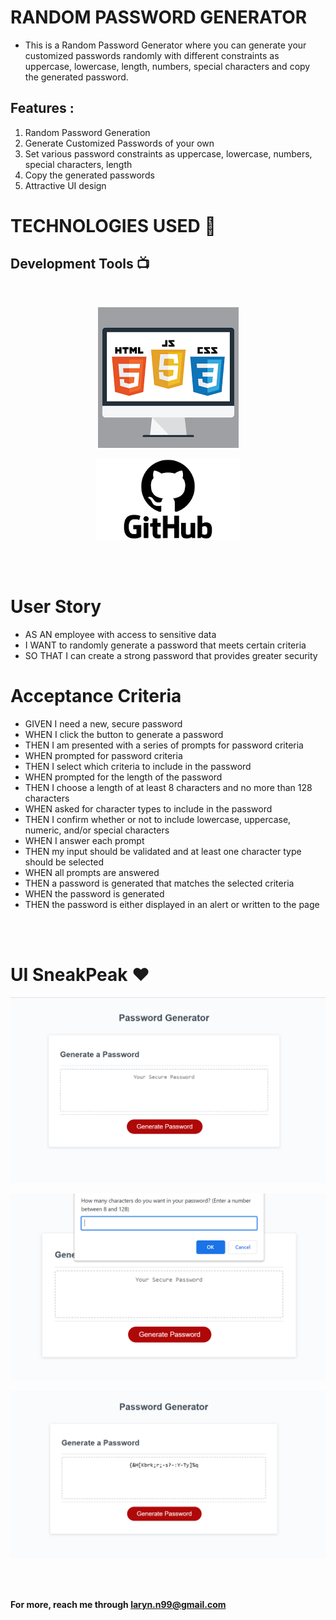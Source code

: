 


# RANDOM PASSWORD GENERATOR 


- This is a Random Password Generator where you can generate your customized passwords randomly with different constraints as uppercase, lowercase, length, numbers, special characters and copy the generated password.


##  Features :

1) Random Password Generation
2) Generate Customized Passwords of your own
3) Set various password constraints as uppercase, lowercase, numbers, special characters, length
4) Copy the generated passwords
5) Attractive UI design

# TECHNOLOGIES USED 📌

## Development Tools 📺
<br>
<div align="center">

![Alt text](Develop/images/DevTools.png)

![Alt text](Develop/images/images.png)

</div>

<br></br>

# User Story
- AS AN employee with access to sensitive data
- I WANT to randomly generate a password that meets certain criteria
- SO THAT I can create a strong password that provides greater security

# Acceptance Criteria
- GIVEN I need a new, secure password
- WHEN I click the button to generate a password
- THEN I am presented with a series of prompts for password criteria
- WHEN prompted for password criteria
 - THEN I select which criteria to include in the password
- WHEN prompted for the length of the password
 - THEN I choose a length of at least 8 characters and no more than 128 characters
- WHEN asked for character types to include in the password
- THEN I confirm whether or not to include lowercase, uppercase, numeric, and/or special characters
- WHEN I answer each prompt
- THEN my input should be validated and at least one character type should be selected
- WHEN all prompts are answered
- THEN a password is generated that matches the selected criteria
- WHEN the password is generated
- THEN the password is either displayed in an alert or written to the page

<br></br>

# UI SneakPeak ❤️ 

![Alt text](Develop/images/image%201.PNG)

![Alt text](Develop/images/image%202.PNG)

![Alt text](Develop/images/image%203.PNG)

<br><br>

**For more, reach me through laryn.n99@gmail.com**

<br>
